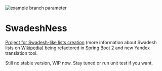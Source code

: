 ![example branch parameter](https://github.com/aeternas/SwadeshNess-project/workflows/Java%20CI%20with%20Maven/badge.svg?branch=master)

# SwadeshNess
[Project for Swadesh-like lists creation](https://github.com/aeternas/SwadeshNess) (more information about Swadesh lists on [Wikipedia](https://en.wikipedia.org/wiki/Swadesh_list?oldformat=true)) being refactored in Spring Boot 2 and new Yandex translation tool.

Still no stable version, WIP now. Stay tuned or run unit test if you want.

